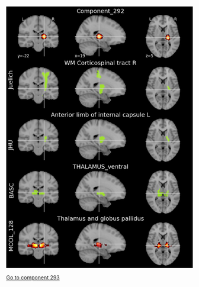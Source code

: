 


![292](preliminary/292.jpg "Component 292")

[Go to component 293](https://parietal-inria.github.io/MODL_atlas/1024/293 "Component 293")